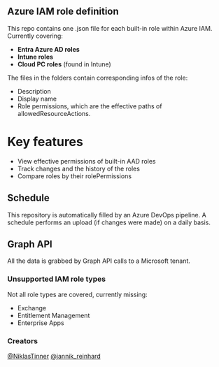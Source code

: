 ## Azure IAM role definition

This repo contains one .json file for each built-in role within Azure IAM. Currently covering:
* **Entra Azure AD roles** 
* **Intune roles**
* **Cloud PC roles** (found in Intune)

The files in the folders contain corresponding infos of the role:
* Description
* Display name
* Role permissions, which are the effective paths of allowedResourceActions.

# Key features
* View effective permissions of built-in AAD roles
* Track changes and the history of the roles
* Compare roles by their rolePermissions

## Schedule
This repository is automatically filled by an Azure DevOps pipeline. A schedule performs an upload (if changes were made) on a daily basis.

## Graph API
All the data is grabbed by Graph API calls to a Microsoft tenant.

### Unsupported IAM role types
Not all role types are covered, currently missing:
* Exchange
* Entitlement Management
* Enterprise Apps

### Creators
[@NiklasTinner](https://twitter.com/NiklasTinner)
[@jannik_reinhard](https://twitter.com/jannik_reinhard)



